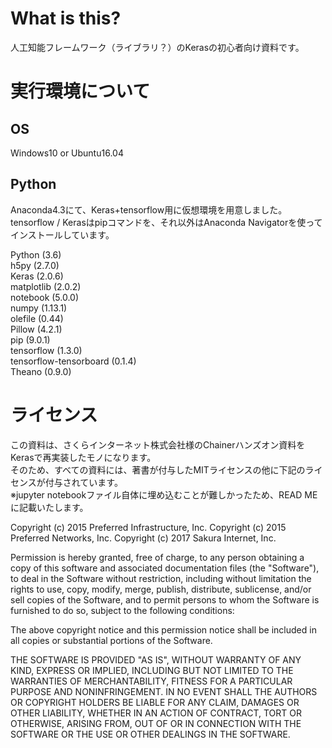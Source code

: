 # What is this?
人工知能フレームワーク（ライブラリ？）のKerasの初心者向け資料です。  

# 実行環境について
## OS
Windows10 or Ubuntu16.04  

## Python
Anaconda4.3にて、Keras+tensorflow用に仮想環境を用意しました。  
tensorflow / Kerasはpipコマンドを、それ以外はAnaconda Navigatorを使ってインストールしています。

Python (3.6)  
h5py (2.7.0)  
Keras (2.0.6)  
matplotlib (2.0.2)  
notebook (5.0.0)  
numpy (1.13.1)  
olefile (0.44)  
Pillow (4.2.1)  
pip (9.0.1)  
tensorflow (1.3.0)  
tensorflow-tensorboard (0.1.4)  
Theano (0.9.0)  

# ライセンス
この資料は、さくらインターネット株式会社様のChainerハンズオン資料をKerasで再実装したモノになります。  
そのため、すべての資料には、著書が付与したMITライセンスの他に下記のライセンスが付与されています。  
※jupyter notebookファイル自体に埋め込むことが難しかったため、READ MEに記載いたします。  

Copyright (c) 2015 Preferred Infrastructure, Inc.
Copyright (c) 2015 Preferred Networks, Inc.
Copyright (c) 2017 Sakura Internet, Inc.

Permission is hereby granted, free of charge, to any person obtaining a copy
of this software and associated documentation files (the "Software"), to deal
in the Software without restriction, including without limitation the rights
to use, copy, modify, merge, publish, distribute, sublicense, and/or sell
copies of the Software, and to permit persons to whom the Software is
furnished to do so, subject to the following conditions:

The above copyright notice and this permission notice shall be included in
all copies or substantial portions of the Software.

THE SOFTWARE IS PROVIDED "AS IS", WITHOUT WARRANTY OF ANY KIND, EXPRESS OR
IMPLIED, INCLUDING BUT NOT LIMITED TO THE WARRANTIES OF MERCHANTABILITY,
FITNESS FOR A PARTICULAR PURPOSE AND NONINFRINGEMENT. IN NO EVENT SHALL THE
AUTHORS OR COPYRIGHT HOLDERS BE LIABLE FOR ANY CLAIM, DAMAGES OR OTHER
LIABILITY, WHETHER IN AN ACTION OF CONTRACT, TORT OR OTHERWISE, ARISING FROM,
OUT OF OR IN CONNECTION WITH THE SOFTWARE OR THE USE OR OTHER DEALINGS IN
THE SOFTWARE.
